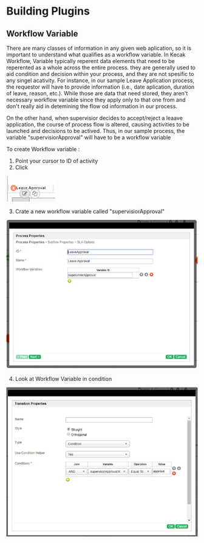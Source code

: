 # Building Plugins #

## Workflow Variable ##

There are many classes of information in any given web aplication, so it is important to understand 
what qualifies as a workflow variable. In Kecak Workflow, Variable typically reperent data elements that need to be reperented as a whole across the entire process. they are generally used to aid condition and decision within your process, and they are not spesific to any singel acativity. For instance, in our sample Leave Application process, the requestor will have to provide information (i.e., date aplication, duration of leave, reason, etc.). While those are data that need stored, they aren't necessary workflow variable since they apply only to that one from and don't really aid in detemining the flow od information in our process.

On the other hand, when supervisior decides to accept/reject a leaave application, the course of process flow is altered, causing activities to be launched and decisions to be actived. Thus, in our sample process, the variable "supervisiorApproval" will have to be a workflow variable 

To create Workflow variable :

1. Point your cursor to ID of activity 
2. Click 

<img src="https://raw.githubusercontent.com/kinnara-digital-studio/kecak-workflow/master/docs/assets/buildingPlugins-workflowVariable.png" alt="buildingPlugins-workflowVariable" />

3. Crate a new workflow variable called "supervisiorApproval"

<img src="https://raw.githubusercontent.com/kinnara-digital-studio/kecak-workflow/master/docs/assets/buildingPlugins-workflowVariable2.png" alt="buildingPlugins-workflowVariable2" />

4. Look at Workflow Variable in condition

<img src="https://raw.githubusercontent.com/kinnara-digital-studio/kecak-workflow/master/docs/assets/buildingPlugins-workflowVariable3.png" alt="buildingPlugins-workflowVariable3" />


